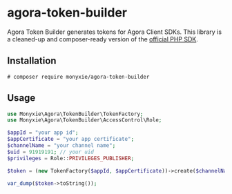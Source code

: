 # agora-token-builder
Agora Token Builder generates tokens for Agora Client SDKs. This library is a cleaned-up and composer-ready version of the [official PHP SDK](https://github.com/AgoraIO/Tools/tree/master/DynamicKey/AgoraDynamicKey/php).

## Installation
```
# composer require monyxie/agora-token-builder
```

## Usage
```php
use Monyxie\Agora\TokenBuilder\TokenFactory;
use Monyxie\Agora\TokenBuilder\AccessControl\Role;

$appId = "your app id";
$appCertificate = "your app certificate";
$channelName = "your channel name";
$uid = 91919191; // your uid
$privileges = Role::PRIVILEGES_PUBLISHER;

$token = (new TokenFactory($appId, $appCertificate))->create($channelName, $uid, $privileges);

var_dump($token->toString());
```
